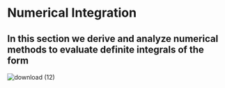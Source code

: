# __Numerical Integration__



## In this section  we derive and analyze numerical methods to evaluate definite integrals of the form 
![download (12)](https://user-images.githubusercontent.com/77840111/151663066-f5cd1010-08be-4f3a-886f-2eb0ee2bef92.png)

